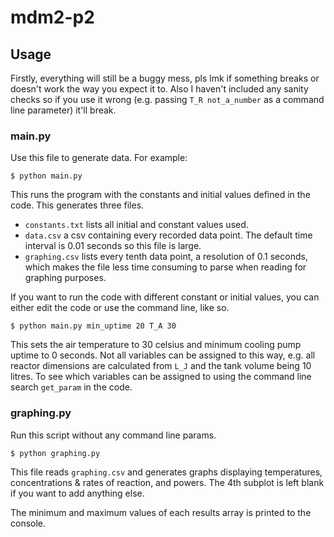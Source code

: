 # mdm2-p2

## Usage
Firstly, everything will still be a buggy mess, pls lmk if something breaks 
or doesn't work the way you expect it to. Also I haven't included any sanity
checks so if you use it wrong (e.g. passing `T_R not_a_number` as a command 
line parameter) it'll break. 
### main.py
Use this file to generate data. For example:

`$ python main.py`

This runs the program with the constants and initial values defined in the 
code. This generates three files.
 - `constants.txt` lists all initial and constant values used.
 - `data.csv` a csv containing every recorded data point. The default time 
 interval is 0.01 seconds so this file is large.
 - `graphing.csv` lists every tenth data point, a resolution of 0.1 
 seconds, which makes the file less 
 time consuming to parse when reading for graphing purposes.

If you want to run the code with different constant or initial values, 
you can either edit the code or use the command line, like so.

`$ python main.py min_uptime 20 T_A 30`

This sets the air temperature to 30 celsius and minimum cooling pump uptime to
0 seconds. Not all variables can be assigned to this way, e.g. all reactor
dimensions are calculated from `L_J` and the tank volume being 10 litres. 
To see which variables can be assigned to using the command line search 
`get_param` in the code.
 
 ### graphing.py
 Run this script without any command line params.
 
 `$ python graphing.py`
 
 This file reads `graphing.csv` and generates graphs displaying 
 temperatures, concentrations & rates of reaction, and powers. The 4th 
 subplot is left blank if you want to add anything else.
 
 The minimum and maximum values of each results array is printed to the 
 console.
